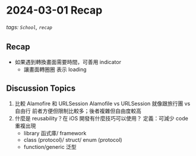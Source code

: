 # 2024-03-01 Recap
###### tags: `School`, `recap`
## Recap

- 如果遇到轉換畫面需要時間，可善用 indicator
    - 讓畫面轉圈圈 表示 loading

    
    

## Discussion Topics
1. 比較 Alamofire 和 URLSession 
    Alamofile vs URLSession 就像跟旅行團 vs 自由行
    前者方便但限制比較多；後者複雜但自由度較高
3. 什麼是 reusability？在 iOS 開發有什麼技巧可以使用？
定義：可減少 code 重複出現
    - library 函式庫/ framework
    - class (protocol)/ struct/ enum (protocol)
    - function/generic 泛型